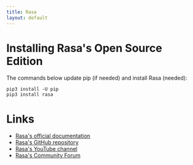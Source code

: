 ```yaml
---
title: Rasa
layout: default
---
```


# Installing Rasa's Open Source Edition

The commands below update pip (if needed) and install Rasa (needed):
```
pip3 install -U pip
pip3 install rasa
```


# Links

* [Rasa's official documentation](https://rasa.com/docs/)
* [Rasa's GitHub repository](https://github.com/RasaHQ/rasa)
* [Rasa's YouTube channel](https://www.youtube.com/c/RasaHQ)
* [Rasa's Community Forum](https://forum.rasa.com/)